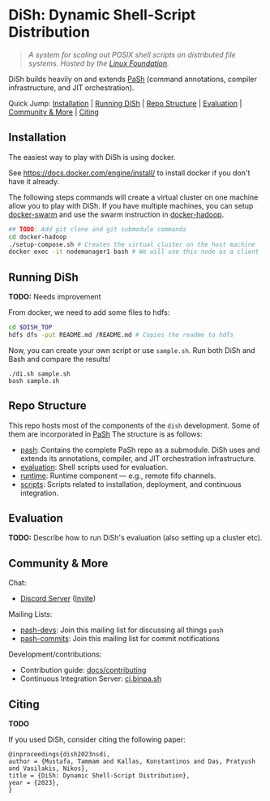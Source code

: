 # DiSh: Dynamic Shell-Script Distribution 

> _A system for scaling out POSIX shell scripts on distributed file systems._
> _Hosted by the [Linux Foundation](https://linuxfoundation.org/press-release/linux-foundation-to-host-the-pash-project-accelerating-shell-scripting-with-automated-parallelization-for-industrial-use-cases/)._

DiSh builds heavily on and extends [PaSh](https://github.com/binpash/pash) (command annotations, compiler infrastructure, and JIT orchestration).

Quick Jump: [Installation](#installation) | [Running DiSh](#running-dish) | [Repo Structure](#repo-structure) | [Evaluation](#evaluation) | [Community & More](#community--more) | [Citing](#citing)

## Installation

The easiest way to play with DiSh is using docker.

See https://docs.docker.com/engine/install/ to install docker if you don't have it already.

The following steps commands will create a virtual cluster on one machine allow you to play with DiSh. If you have multiple machines, you can setup [docker-swarm](https://docs.docker.com/engine/swarm/swarm-tutorial/) and use the swarm instruction in [docker-hadoop](./docker-hadoop).

```sh
## TODO: Add git clone and git submodule commands
cd docker-hadoop
./setup-compose.sh # Creates the virtual cluster on the host machine
docker exec -it nodemanager1 bash # We will use this node as a client
```

## Running DiSh

__TODO:__ Needs improvement

From docker, we need to add some files to hdfs:

```sh
cd $DISH_TOP
hdfs dfs -put README.md /README.md # Copies the readme to hdfs
```

Now, you can create your own script or use `sample.sh`. Run both DiSh and Bash and compare the results!

```
./di.sh sample.sh
bash sample.sh
```
## Repo Structure

This repo hosts most of the components of the `dish` development. Some of them are incorporated in [PaSh](https://github.com/binpash/pash) The structure is as follows:

* [pash](./pash): Contains the complete PaSh repo as a submodule. DiSh uses and extends its annotations, compiler, and JIT orchestration infrastructure.
* [evaluation](./evaluation): Shell scripts used for evaluation.
* [runtime](./runtime): Runtime component — e.g., remote fifo channels.
* [scripts](./scripts): Scripts related to installation, deployment, and continuous integration.

## Evaluation

__TODO:__ Describe how to run DiSh's evaluation (also setting up a cluster etc).

## Community & More

Chat:
* [Discord Server](ttps://discord.com/channels/947328962739187753/) ([Invite](http://join.binpa.sh/))

Mailing Lists:
* [pash-devs](https://groups.google.com/g/pash-devs): Join this mailing list for discussing all things `pash`
* [pash-commits](https://groups.google.com/g/pash-commits): Join this mailing list for commit notifications

Development/contributions:
* Contribution guide: [docs/contributing](docs/contributing/contrib.md)
* Continuous Integration Server: [ci.binpa.sh](http://ci.binpa.sh)

## Citing

__TODO__

If you used DiSh, consider citing the following paper:
```
@inproceedings{dish2023nsdi,
author = {Mustafa, Tammam and Kallas, Konstantinos and Das, Pratyush and Vasilakis, Nikos},
title = {DiSh: Dynamic Shell-Script Distribution},
year = {2023},
}
```

